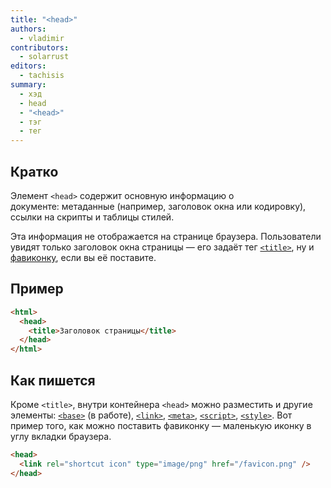 ```yaml
---
title: "<head>"
authors:
  - vladimir
contributors:
  - solarrust
editors:
  - tachisis
summary:
  - хэд
  - head
  - "<head>"
  - тэг
  - тег
---
```


## Кратко

Элемент `<head>` содержит основную информацию о документе: метаданные (например, заголовок окна или кодировку), ссылки на скрипты и таблицы стилей.

Эта информация не отображается на странице браузера. Пользователи увидят только заголовок окна страницы — его задаёт тег [`<title>`](/html/doka/title), ну и [фавиконку](https://ru.wikipedia.org/wiki/Favicon), если вы её поставите.

## Пример

```html
<html>
  <head>
    <title>Заголовок страницы</title>
  </head>
</html>
```

## Как пишется

Кроме `<title>`, внутри контейнера `<head>` можно разместить и другие элементы: [`<base>`](/html/doka/TODO) (в работе), [`<link>`](/html/link), [`<meta>`](/html/doka/meta), [`<script>`](/html/doka/script), [`<style>`](/html/doka/style). Вот пример того, как можно поставить фавиконку — маленькую иконку в углу вкладки браузера.

```html
<head>
  <link rel="shortcut icon" type="image/png" href="/favicon.png" />
</head>
```
